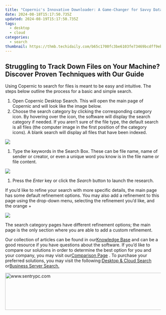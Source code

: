 ```yaml
---
title: "Copernic's Innovative Downloader: A Game-Changer for Savvy Data Organisation and Access"
date: 2024-08-18T15:17:50.735Z
updated: 2024-08-19T15:17:50.735Z
tags:
  - desktop
  - cloud
categories:
  - search
thumbnail: https://thmb.techidaily.com/b65c1700fc3be6103fe73469bcdff9ebd5593034f3622d27aea03408c9719ceb.jpg
---
```


## Struggling to Track Down Files on Your Machine? Discover Proven Techniques with Our Guide

Using Copernic to search for files is meant to be easy and intuitive. The steps below outline the process for a basic and simple search.

1. Open Copernic Desktop Search. This will open the main page of Copernic and will look like the image below.
2. Choose the search category by clicking the corresponding category icon. By hovering over the icon, the software will display the search category if needed. If you aren’t sure of the file type, the default search is all files (the computer image in the first position of the category icons). A blank search will display all files that have been indexed.

![](https://copernic.com/wp-content/uploads/2023/04/Search-a-file.png)

1. Type the keywords in the Search Box. These can be file name, name of sender or creator, or even a unique word you know is in the file name or file content.

![](https://copernic.com/wp-content/uploads/2023/04/Search-a-file-2.png)

1. Press the _Enter_ key or click the _Search_ button to launch the research.

 If you’d like to refine your search with more specific details, the main page has some default refinement options. You may also add a refinement to this page using the drop-down menu, selecting the refinement you’d like, and the orange +

![](https://copernic.com/wp-content/uploads/2023/04/Search-a-file-3.png)

 The search category pages have different refinement options; the main page is the only section where you are able to add a custom refinement.

 Our collection of articles can be found in our[Knowledge Base](https://copernicsearch.freshdesk.com/en/support/home) and can be a good resource if you have questions about the software. If you’d like to compare our solutions in order to determine the best option for you and your company, you may visit our[Comparison Page](https://copernic.com/comparison/) . To purchase your preferred solutions, you may visit the following:[Desktop & Cloud Search](https://tools.techidaily.com/copernic/download/) or[Business Server Search.](https://tools.techidaily.com/copernic/download/)

<ins class="adsbygoogle"
     style="display:block"
     data-ad-format="autorelaxed"
     data-ad-client="ca-pub-7571918770474297"
     data-ad-slot="1223367746"></ins>



<ins class="adsbygoogle"
     style="display:block"
     data-ad-client="ca-pub-7571918770474297"
     data-ad-slot="8358498916"
     data-ad-format="auto"
     data-full-width-responsive="true"></ins>



<!-- affiliate ads begin -->
<a href="https://sentrypc.7eer.net/c/5597632/398457/3022" target="_top" id="398457"><img src="//a.impactradius-go.com/display-ad/3022-398457" border="0" alt="www.sentrypc.com" width="980" height="120"/></a><img height="0" width="0" src="https://sentrypc.7eer.net/i/5597632/398457/3022" style="position:absolute;visibility:hidden;" border="0" />
<!-- affiliate ads end -->